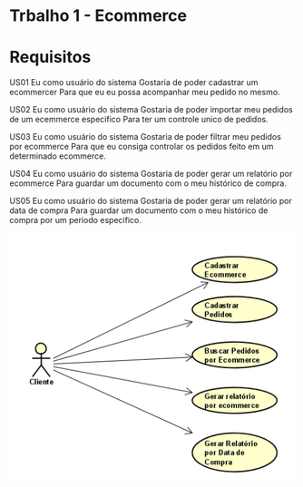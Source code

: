 # Trbalho 1 - Ecommerce

# Requisitos

US01 Eu como usuário do sistema
     Gostaria de poder cadastrar um ecommercer
     Para que eu eu possa acompanhar meu pedido no mesmo.
     
US02 Eu como usuário do sistema 
     Gostaria de poder importar meu pedidos de um ecemmerce especifico 
     Para ter um controle unico de pedidos.
     
US03 Eu como usuário do sistema 
     Gostaria de poder filtrar meu pedidos por ecommerce
     Para que eu consiga controlar os pedidos feito em um determinado ecommerce.
     
US04 Eu como usuário do sistema
     Gostaria de poder gerar um relatório por ecommerce
     Para guardar um documento com o meu histórico de compra.
     
US05 Eu como usuário do sistema
     Gostaria de poder gerar um relatório por data de compra
     Para guardar um documento com o meu histórico de compra por um periodo especifico.
     

![Alt Text](https://github.com/stefanikopp/trabalho-1/blob/main/diagrama-caso-de-uso.PNG)

     
    
     
